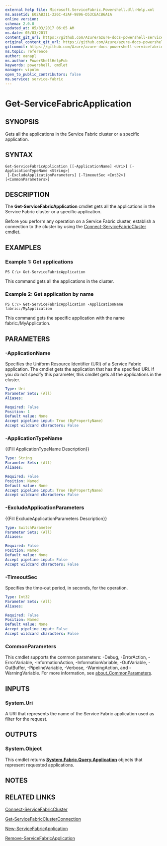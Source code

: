 ```yaml
---
external help file: Microsoft.ServiceFabric.Powershell.dll-Help.xml
ms.assetid: E02AB311-326C-42AF-9896-D53CEACB6A1A
online version:
schema: 2.0.0
updated_at: 05/03/2017 06:05 AM
ms.date: 05/03/2017
content_git_url: https://github.com/Azure/azure-docs-powershell-servicefabric/blob/master/Service-Fabric-cmdlets/ServiceFabric/vlatest/Get-ServiceFabricApplication.md
original_content_git_url: https://github.com/Azure/azure-docs-powershell-servicefabric/blob/master/Service-Fabric-cmdlets/ServiceFabric/vlatest/Get-ServiceFabricApplication.md
gitcommit: https://github.com/Azure/azure-docs-powershell-servicefabric/blob/40385fc07259a8f5f0d2cec04a231e9cd42fcff3
ms.topic: reference
author: oanapl
ms.author: PowerShellHelpPub
keywords: powershell, cmdlet
manager: vipulm
open_to_public_contributors: false
ms.service: service-fabric
---
```


# Get-ServiceFabricApplication

## SYNOPSIS
Gets all the applications in the Service Fabric cluster or a specific application.

## SYNTAX

```
Get-ServiceFabricApplication [[-ApplicationName] <Uri>] [-ApplicationTypeName <String>]
 [-ExcludeApplicationParameters] [-TimeoutSec <Int32>] [<CommonParameters>]
```

## DESCRIPTION
The **Get-ServiceFabricApplication** cmdlet gets all the applications in the Service Fabric cluster or a specific application.

Before you perform any operation on a Service Fabric cluster, establish a connection to the cluster by using the [Connect-ServiceFabricCluster](./Connect-ServiceFabricCluster.md) cmdlet.

## EXAMPLES

### Example 1: Get applications
```
PS C:\> Get-ServiceFabricApplication
```

This command gets all the applications in the cluster.

### Example 2: Get application by name
```
PS C:\> Get-ServiceFabricApplication -ApplicationName fabric:/MyApplication
```

This command gets the specific application with the name fabric:/MyApplication.

## PARAMETERS

### -ApplicationName
Specifies the Uniform Resource Identifier (URI) of a Service Fabric application.
The cmdlet gets the application that has the specified URI.
If you do not specify this parameter, this cmdlet gets all the applications in the cluster.

```yaml
Type: Uri
Parameter Sets: (All)
Aliases: 

Required: False
Position: 1
Default value: None
Accept pipeline input: True (ByPropertyName)
Accept wildcard characters: False
```

### -ApplicationTypeName
{{Fill ApplicationTypeName Description}}

```yaml
Type: String
Parameter Sets: (All)
Aliases: 

Required: False
Position: Named
Default value: None
Accept pipeline input: True (ByPropertyName)
Accept wildcard characters: False
```

### -ExcludeApplicationParameters
{{Fill ExcludeApplicationParameters Description}}

```yaml
Type: SwitchParameter
Parameter Sets: (All)
Aliases: 

Required: False
Position: Named
Default value: None
Accept pipeline input: False
Accept wildcard characters: False
```

### -TimeoutSec
Specifies the time-out period, in seconds, for the operation.

```yaml
Type: Int32
Parameter Sets: (All)
Aliases: 

Required: False
Position: Named
Default value: None
Accept pipeline input: False
Accept wildcard characters: False
```

### CommonParameters
This cmdlet supports the common parameters: -Debug, -ErrorAction, -ErrorVariable, -InformationAction, -InformationVariable, -OutVariable, -OutBuffer, -PipelineVariable, -Verbose, -WarningAction, and -WarningVariable. For more information, see [about_CommonParameters](http://go.microsoft.com/fwlink/?LinkID=113216).

## INPUTS

### System.Uri
A URI that represents the name of the Service Fabric application used as filter for the request.

## OUTPUTS

### System.Object
This cmdlet returns **[System.Fabric.Query.Application](https://docs.microsoft.com/en-us/dotnet/api/System.Fabric.Query.Application)** objects that represent requested applications.

## NOTES

## RELATED LINKS

[Connect-ServiceFabricCluster](./Connect-ServiceFabricCluster.md)

[Get-ServiceFabricClusterConnection](./Get-ServiceFabricClusterConnection.md)

[New-ServiceFabricApplication](./New-ServiceFabricApplication.md)

[Remove-ServiceFabricApplication](./Remove-ServiceFabricApplication.md)
